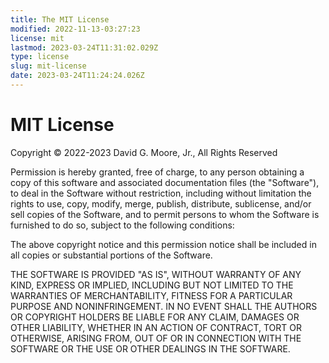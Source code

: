 ```yaml
---
title: The MIT License
modified: 2022-11-13-03:27:23
license: mit
lastmod: 2023-03-24T11:31:02.029Z
type: license
slug: mit-license
date: 2023-03-24T11:24:24.026Z
---
```


# MIT License

Copyright © 2022-2023 David G. Moore, Jr., All Rights Reserved

Permission is hereby granted, free of charge, to any person obtaining a copy
of this software and associated documentation files (the "Software"), to deal
in the Software without restriction, including without limitation the rights
to use, copy, modify, merge, publish, distribute, sublicense, and/or sell
copies of the Software, and to permit persons to whom the Software is
furnished to do so, subject to the following conditions:

The above copyright notice and this permission notice shall be included in all
copies or substantial portions of the Software.

THE SOFTWARE IS PROVIDED "AS IS", WITHOUT WARRANTY OF ANY KIND, EXPRESS OR
IMPLIED, INCLUDING BUT NOT LIMITED TO THE WARRANTIES OF MERCHANTABILITY,
FITNESS FOR A PARTICULAR PURPOSE AND NONINFRINGEMENT. IN NO EVENT SHALL THE
AUTHORS OR COPYRIGHT HOLDERS BE LIABLE FOR ANY CLAIM, DAMAGES OR OTHER
LIABILITY, WHETHER IN AN ACTION OF CONTRACT, TORT OR OTHERWISE, ARISING FROM,
OUT OF OR IN CONNECTION WITH THE SOFTWARE OR THE USE OR OTHER DEALINGS IN THE
SOFTWARE.
